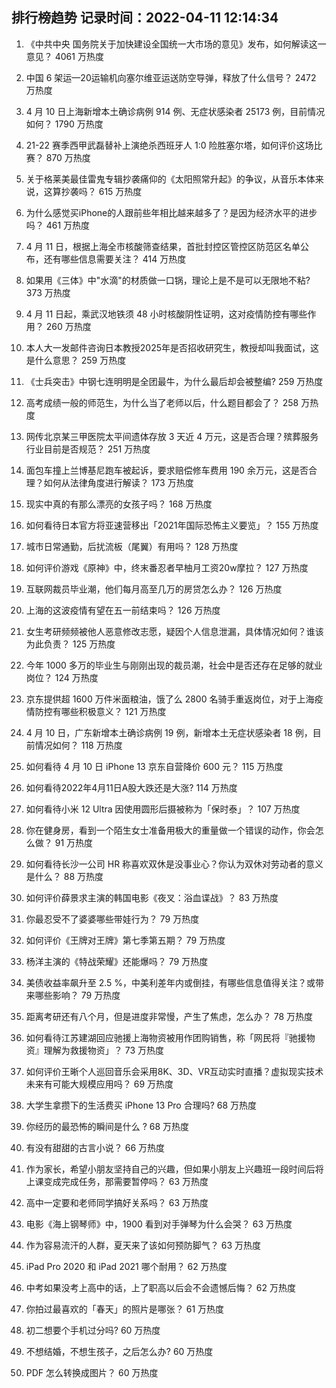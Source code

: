 
## 排行榜趋势 记录时间：2022-04-11 12:14:34
  
  1. 《中共中央 国务院关于加快建设全国统一大市场的意见》发布，如何解读这一意见？ 4061 万热度
    
  2. 中国 6 架运—20运输机向塞尔维亚运送防空导弹，释放了什么信号？ 2472 万热度
    
  3. 4 月 10 日上海新增本土确诊病例 914 例、无症状感染者 25173 例，目前情况如何？ 1790 万热度
    
  4. 21-22 赛季西甲武磊替补上演绝杀西班牙人 1:0 险胜塞尔塔，如何评价这场比赛？ 870 万热度
    
  5. 关于格莱美最佳雷鬼专辑抄袭痛仰的《太阳照常升起》的争议，从音乐本体来说，这算抄袭吗？ 615 万热度
    
  6. 为什么感觉买iPhone的人跟前些年相比越来越多了？是因为经济水平的进步吗？ 461 万热度
    
  7. 4 月 11 日，根据上海全市核酸筛查结果，首批封控区管控区防范区名单公布，还有哪些信息需要关注？ 414 万热度
    
  8. 如果用《三体》中"水滴"的材质做一口锅，理论上是不是可以无限地不粘? 373 万热度
    
  9. 4 月 11 日起，乘武汉地铁须 48 小时核酸阴性证明，这对疫情防控有哪些作用？ 260 万热度
    
  10. 本人大一发邮件咨询日本教授2025年是否招收研究生，教授却叫我面试，这是什么意思？ 259 万热度
    
  11. 《士兵突击》中钢七连明明是全团最牛，为什么最后却会被整编? 259 万热度
    
  12. 高考成绩一般的师范生，为什么当了老师以后，什么题目都会了？ 258 万热度
    
  13. 网传北京某三甲医院太平间遗体存放 3 天近 4 万元，这是否合理？殡葬服务行业目前是否规范？ 251 万热度
    
  14. 面包车撞上兰博基尼跑车被起诉，要求赔偿修车费用 190 余万元，这是否合理？如何从法律角度进行解读？ 173 万热度
    
  15. 现实中真的有那么漂亮的女孩子吗？ 168 万热度
    
  16. 如何看待日本官方将亚速营移出「2021年国际恐怖主义要览」？ 155 万热度
    
  17. 城市日常通勤，后扰流板（尾翼）有用吗？ 128 万热度
    
  18. 如何评价游戏《原神》中，终末番忍者早柚月工资20w摩拉？ 127 万热度
    
  19. 互联网裁员毕业潮，他们每月高至几万的房贷怎么办？ 126 万热度
    
  20. 上海的这波疫情有望在五一前结束吗？ 126 万热度
    
  21. 女生考研频频被他人恶意修改志愿，疑因个人信息泄漏，具体情况如何？谁该为此负责？ 125 万热度
    
  22. 今年 1000 多万的毕业生与刚刚出现的裁员潮，社会中是否还存在足够的就业岗位？ 124 万热度
    
  23. 京东提供超 1600 万件米面粮油，饿了么 2800 名骑手重返岗位，对于上海疫情防控有哪些积极意义？ 121 万热度
    
  24. 4 月 10 日，广东新增本土确诊病例 19 例，新增本土无症状感染者 18 例，目前情况如何？ 118 万热度
    
  25. 如何看待 4 月 10 日 iPhone 13 京东自营降价 600 元？ 115 万热度
    
  26. 如何看待2022年4月11日A股大跌还是大涨? 114 万热度
    
  27. 如何看待小米 12 Ultra 因使用圆形后摄被称为「保时泰」？ 107 万热度
    
  28. 你在健身房，看到一个陌生女士准备用极大的重量做一个错误的动作，你会怎么做？ 91 万热度
    
  29. 如何看待长沙一公司 HR 称喜欢双休是没事业心？你认为双休对劳动者的意义是什么？ 88 万热度
    
  30. 如何评价薛景求主演的韩国电影《夜叉：浴血谍战》？ 83 万热度
    
  31. 你最忍受不了婆婆哪些带娃行为？ 79 万热度
    
  32. 如何评价《王牌对王牌》第七季第五期？ 79 万热度
    
  33. 杨洋主演的《特战荣耀》还能爆吗？ 79 万热度
    
  34. 美债收益率飙升至 2.5 %，中美利差年内或倒挂，有哪些信息值得关注？或带来哪些影响？ 79 万热度
    
  35. 距离考研还有八个月，但是进度非常慢，产生了焦虑，怎么办？ 78 万热度
    
  36. 如何看待江苏建湖回应驰援上海物资被用作团购销售，称「网民将『驰援物资』理解为救援物资」？ 73 万热度
    
  37. 如何评价王晰个人巡回音乐会采用8K、3D、VR互动实时直播？虚拟现实技术未来有可能大规模应用吗？ 69 万热度
    
  38. 大学生拿攒下的生活费买 iPhone 13 Pro 合理吗? 68 万热度
    
  39. 你经历的最恐怖的瞬间是什么 ? 68 万热度
    
  40. 有没有甜甜的古言小说？ 66 万热度
    
  41. 作为家长，希望小朋友坚持自己的兴趣，但如果小朋友上兴趣班一段时间后将上课变成完成任务，那需要暂停吗？ 63 万热度
    
  42. 高中一定要和老师同学搞好关系吗？ 63 万热度
    
  43. 电影《海上钢琴师》中，1900 看到对手弹琴为什么会哭？ 63 万热度
    
  44. 作为容易流汗的人群，夏天来了该如何预防脚气？ 63 万热度
    
  45. iPad Pro 2020 和 iPad 2021 哪个耐用？ 62 万热度
    
  46. 中考如果没考上高中的话，上了职高以后会不会遗憾后悔？ 62 万热度
    
  47. 你拍过最喜欢的「春天」的照片是哪张？ 61 万热度
    
  48. 初二想要个手机过分吗? 60 万热度
    
  49. 不想结婚，不想生孩子，之后怎么办? 60 万热度
    
  50. PDF 怎么转换成图片？ 60 万热度
    